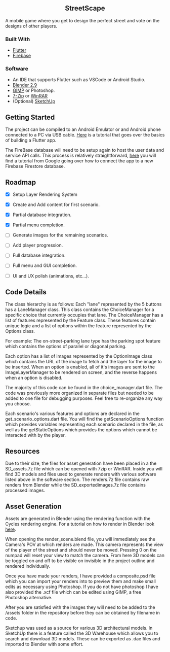 
<div  id="top"></div>

<h2  align="center">StreetScape</h3>

<p  align="center">

A mobile game where you get to design the perfect street and vote on the designs of other players.

</p>

</div>

### Built With
*  [Flutter](https://flutter.dev/)
*  [Firebase](https://firebase.google.com/)
### Software
*  An IDE that supports Flutter such as VSCode or Android Studio.
*  [Blender 2.9](https://flutter.dev/)
*  [GIMP](https://www.gimp.org/downloads/) or Photoshop.
* [7-Zip](https://www.7-zip.org/download.html) or [WinRAR](https://www.win-rar.com/start.html?&L=0)
* (Optional) [SketchUp](https://www.sketchup.com/try-sketchup)

## Getting Started

The project can be compiled to an Android Emulator or and Android phone connected to a PC via USB cable.
[Here](https://www.youtube.com/watch?v=Z6KZ3cTGBWw) is a tutorial that goes over the basics of building a Flutter app.

The FireBase database will need to be setup again to host the user data and service API calls. This process is relatively straightforward, [here](https://www.youtube.com/watch?v=Z6KZ3cTGBWw) you will find a tutorial from Google going over how to connect the app to a new Firebase Firestore database.

## Roadmap

-  [x] Setup Layer Rendering System

-  [x] Create and Add content for first scenario.
-  [x] Partial database integration.
-  [x] Partial menu completion.
- [ ] Generate images for the remaining scenarios.
- [ ] Add player progression.
- [ ] Full database integration.
- [ ] Full menu and GUI completion.
- [ ] UI and UX polish (animations, etc...).

## Code Details

The class hierarchy is as follows:
Each "lane" represented by the 5 buttons has a LaneManager class. This class contains the ChoiceManager for a specific choice that currently occupies that lane. The ChoiceManager has a list of features represented by the Feature class. These features contain unique logic and a list of options within the feature represented by the Options class. 

For example: The on-street-parking lane type has the parking spot feature which contains the options of parallel or diagonal parking.

Each option has a list of images represented by the OptionImage class which contains the URL of the image to fetch and the layer for the image to be inserted. When an option is enabled, all of it's images are sent to the ImageLayerManager to be rendered on screen, and the reverse happens when an option is disabled.

The majority of this code can be found in the choice_manager.dart file. The code was previously more organized in separate files but needed to be added to one file for debugging purposes. Feel free to re-organize any way you choose.

Each scenario's various features and options are declared in the get_scenario_options.dart file. You will find the getScenarioOptions function which provides variables representing each scenario declared in the file, as well as the getStaticOptions which provides the options which cannot be interacted with by the player.
## Resources

Due to their size, the files for asset generation have been placed in a the SD_assets.7z file which can be opened with 7zip or WinRAR. Inside you will find 3D models and files used to generate renders with various software listed above in the software section. The renders.7z file contains raw renders from Blender while the SD_exportedimages.7z file contains processed images.

## Asset Generation

Assets are generated in Blender using the rendering function with the Cycles rendering engine. For a tutorial on how to render in Blender look [here](https://www.youtube.com/watch?v=ZTxBrjN1ugA). 

When opening the render_scene.blend file, you will immediately see the Camera's POV at which renders are made. This camera represents the view of the player of the street and should never be moved. Pressing 0 on the numpad will reset your view to match the camera. From here 3D models can be toggled on and off to be visible on invisible in the project outline and rendered individually.

Once you have made your renders, I have provided a composite.psd file which you can import your renders into to preview them and make small edits as necessary using Photoshop. If you do not have photoshop I have also provided the .xcf file which can be edited using GIMP, a free Photoshop alternative.

After you are satisfied with the images they will need to be added to the /assets folder in the repository before they can be obtained by filename in code.

Sketchup was used as a source for various 3D architectural models. In SketchUp there is a feature called the 3D Warehouse which allows you to search and download 3D models. These can be exported as .dae files and imported to Blender with some effort. 


